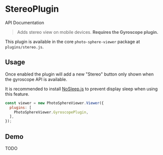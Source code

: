 # StereoPlugin

<md-button class="md-raised md-primary" href="https://photo-sphere-viewer.js.org/api/PSV.plugins.StereoPlugin.html">API Documentation</md-button>

> Adds stereo view on mobile devices. **Requires the Gyroscope plugin.**

This plugin is available in the core `photo-sphere-viewer` package at `plugins/stereo.js`.


## Usage

Once enabled the plugin will add a new "Stereo" button only shown when the gyroscope API is available.

It is recommended to install [NoSleep.js](http://richtr.github.io/NoSleep.js) to prevent display sleep when using this feature.

```js
const viewer = new PhotoSphereViewer.Viewer({
  plugins: [
    PhotoSphereViewer.GyroscopePlugin,
  ],
});
```


## Demo

TODO
